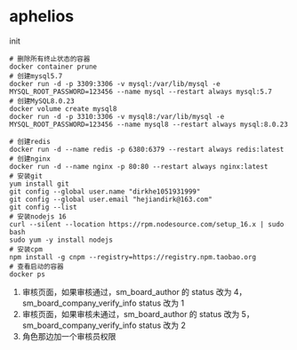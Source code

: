 # aphelios

init

```
# 删除所有终止状态的容器
docker container prune
# 创建mysql5.7
docker run -d -p 3309:3306 -v mysql:/var/lib/mysql -e MYSQL_ROOT_PASSWORD=123456 --name mysql --restart always mysql:5.7
# 创建MySQL8.0.23
docker volume create mysql8
docker run -d -p 3310:3306 -v mysql8:/var/lib/mysql -e MYSQL_ROOT_PASSWORD=123456 --name mysql8 --restart always mysql:8.0.23

# 创建redis
docker run -d --name redis -p 6380:6379 --restart always redis:latest
# 创建nginx
docker run -d --name nginx -p 80:80 --restart always nginx:latest
# 安装git
yum install git
git config --global user.name "dirkhe1051931999"
git config --global user.email "hejiandirk@163.com"
git config --list
# 安装nodejs 16
curl --silent --location https://rpm.nodesource.com/setup_16.x | sudo bash
sudo yum -y install nodejs
# 安装cpm
npm install -g cnpm --registry=https://registry.npm.taobao.org
# 查看启动的容器
docker ps
```

1. 审核页面，如果审核通过，sm_board_author 的 status 改为 4，sm_board_company_verify_info status 改为 1
2. 审核页面，如果审核未通过，sm_board_author 的 status 改为 5，sm_board_company_verify_info status 改为 2
3. 角色那边加一个审核员权限
